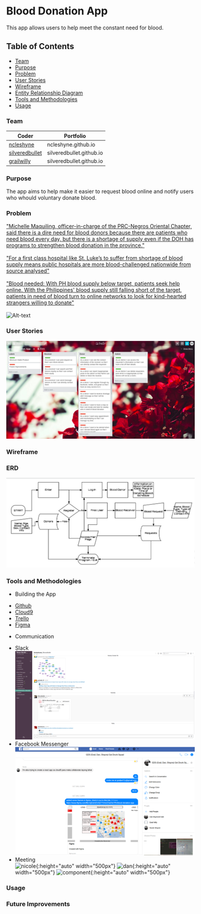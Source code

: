 # Blood Donation App

This app allows users to help meet the constant need for blood. 

## Table of Contents

- [Team](#team)
- [Purpose](#purpose)
- [Problem](#problem)
- [User Stories](#user-stories)
- [Wireframe](#wireframe)
- [Entity Relationship Diagram](#erd)
- [Tools and Methodologies](#tools--and-methodologies)
- [Usage](#usage)


### Team

| Coder | Portfolio |
| --- | --- |
| [ncleshyne](https://github.com/ncleshyne) | ncleshyne.github.io |
| [silveredbullet](https://github.com/silveredbullet) | silveredbullet.github.io |
| [grailwilly](https://github.com/grailwilly) | silveredbullet.github.io |

### Purpose
 The app aims to help make it easier to request blood online and notify users who whould voluntary donate blood.

### Problem

  ["Michelle Maquiling, officer-in-charge of the PRC-Negros Oriental Chapter, said there is a dire need for blood donors    because there are patients who need blood every day, but there is a shortage of supply even if the DOH has programs to strengthen blood donation in the province."](http://www.philstar.com/region/2017/03/28/1685367/blood-donors-dearth-due-fear-needles) <br/><br/>
  ["For a first class hospital like St. Luke’s to suffer from shortage of blood supply means public hospitals are more blood-challenged nationwide from source analysed"](http://gulfnews.com/news/asia/philippines/blood-shortage-affecting-hospitals-in-philippines-1.1657914)<br/><br/>
  ["Blood needed: With PH blood supply below target, patients seek help online.
With the Philippines' blood supply still falling short of the target, patients in need of blood turn to online networks to look for kind-hearted strangers willing to donate"](https://www.rappler.com/newsbreak/in-depth/180446-blood-donation-online-networks-philippine-red-cross)
  <br/><br/>
  ![Alt-text](http://3.bp.blogspot.com/-v_HrYLW8l0I/TaOL4fDI2PI/AAAAAAAABU0/Taj4fR3uwJ4/s1600/how_much_blood.jpg)
 
    
### User Stories

![trello](md/trello.png)


### Wireframe


### ERD
![erd](md/erd.png)

### Tools and Methodologies
* Building the App

- [Github]()
- [Cloud9](https://c9.io/)
- [Trello](https://trello.com/b/8fiwXjdl/blood-donation-app)
- [Figma](https://www.figma.com/file/VX5FDJ15HLKBLVtvVeZJ6z1w/Blood-Donation-App)

* Communication

- Slack <br/>
![slack](md/slack.png)
- Facebook Messenger <br/>
![fb](md/fb.png)
- Meeting <br/>
![nicole](nicole.png){:height="auto" width="500px"} ![dan](dan.png){:height="auto" width="500px"} ![component](component.png){:height="auto" width="500px"}



### Usage

### Future Improvements